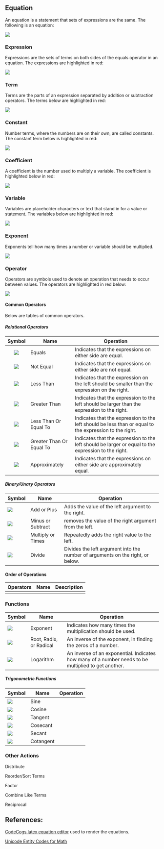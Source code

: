 ﻿

## Equation
An equation is a statement that sets of expressions are the same. The following is an equation:  

![][2x^2+y+1=z]

### Expression

Expressions are the sets of terms on both sides of the equals operator in an equation. The expressions are highlighted in red:

![][2x^2+y+1=z.expressions]

### Term

Terms are the parts of an expression separated by addition or subtraction operators. The terms below are highlighted in red:

![][2x^2+y+1=z.terms]

### Constant

Number terms, where the numbers are on their own, are called constants. The constant term below is highlighted in red: 

![][2x^2+y+1=z.constants]

### Coefficient

A coefficient is the number used to multiply a variable. The coefficient is highlighted below in red:

![][2x^2+y+1=z.coefficient]

### Variable

Variables are placeholder characters or text that stand in for a value or statement. The variables below are highlighted in red: 

![][2x^2+y+1=z.variables]

### Exponent

Exponents tell how many times a number or variable should be multiplied.

![][2x^2+y+1=z.exponent]

### Operator

Operators are symbols used to denote an operation that needs to occur between values. The operators are highlighted in red below: 

![][2x^2+y+1=z.operators]

#### Common Operators

Below are tables of common operators.

##### Relational Operators

| Symbol | Name | Operation |
|:---:|---|---|
| ![][operators.equal.inline] | Equals | Indicates that the expressions on either side are equal. |
| ![][operators.notequal.inline] | Not Equal | Indicates that the expressions on either side are not equal. |
| ![][operators.lessthan.inline] | Less Than | Indicates that the expression on the left should be smaller than the expression on the right. |
| ![][operators.greaterthan.inline] | Greater Than | Indicates that the expression to the left should be larger than the expression to the right. |
| ![][operators.lessthanequal.inline] | Less Than Or Equal To | Indicates that the expression to the left should be less than or equal to the expression to the right. |
| ![][operators.greaterthanequal.inline] | Greater Than Or Equal To | Indicates that the expression to the left should be larger or equal to the expression to the right. |
| ![][operators.approximate.inline] | Approximately | Indicates that the expressions on either side are approximately equal. |

##### Binary/Unary Operators

| Symbol | Name | Operation |
|---|---|---|
| ![][operators.add.inline] | Add or Plus | Adds the value of the left argument to the right. |
| ![][operators.subtract.inline] | Minus or Subtract | removes the value of the right argument from the left. |
| ![][operators.multiply.inline] | Multiply or Times | Repeatedly adds the right value to the left. |
| ![][operators.divide.inline] | Divide | Divides the left argument into the number of arguments on the right, or below. |

#### Order of Operations

| Operators | Name | Description |
|---|---|---|
|  |  |  |

### Functions

| Symbol | Name | Operation |
|---|---|---|
| ![][operators.exponent.inline] | Exponent | Indicates how many times the multiplication should be used. |
| ![][operators.root.inline] | Root, Radix, or Radical | An inverse of the exponent, in finding the zeros of a number. |
| ![][operators.log.inline] | Logarithm | An inverse of an exponential. Indicates how many of a number needs to be multiplied to get another. |

##### Trigonometric Functions

| Symbol | Name | Operation |
|---|---|---|
| ![][operators.sin.inline] | Sine |  |
| ![][operators.cos.inline] | Cosine |  |
| ![][operators.tan.inline] | Tangent |  |
| ![][operators.csc.inline] | Cosecant |  |
| ![][operators.sec.inline] | Secant |  |
| ![][operators.cot.inline] | Cotangent |  |


### Other Actions

Distribute

Reorder/Sort Terms

Factor

Combine Like Terms

Reciprocal

## References:
[CodeCogs latex equation editor][codecogs latex equation editor] used to render the equations.  

[Unicode Entity Codes for Math](http://symbolcodes.tlt.psu.edu/bylanguage/mathchart.html)



[codecogs latex equation editor]: http://www.codecogs.com/latex/eqneditor.php
[sciweavers free online latex equation editor]: http://www.sciweavers.org/free-online-latex-equation-editor

[justin kao mathurl.com]: http://mathurl.com/
[troy henderson latex previewer]: http://www.tlhiv.org/ltxpreview/

[2x^2+y+1=z]: http://latex.codecogs.com/svg.latex?2x\^2&plus;y&plus;1=z
[2x^2+y+1=z.inline]: http://latex.codecogs.com/svg.latex?\\inline&space;2x\^2&plus;y&plus;1=z

[2x^2+y+1=z.expressions]: http://latex.codecogs.com/svg.latex?{\\color{Red}&space;2x\^2&plus;y&plus;1}={\\color{Red}&space;z}
[2x^2+y+1=z.expressions.inline]: http://latex.codecogs.com/svg.latex?\\inline&space;{\\color{Red}&space;2x\^2&plus;y&plus;1}={\\color{Red}&space;z}

[2x^2+y+1=z.terms]: http://latex.codecogs.com/svg.latex?{\\color{Red}&space;2x\^2}&plus;{\\color{Red}&space;y}&plus;{\\color{Red}&space;1}={\\color{Red}&space;z}
[2x^2+y+1=z.terms.inline]: http://latex.codecogs.com/svg.latex?\\inline&space;{\\color{Red}&space;2x\^2}&plus;{\\color{Red}&space;y}&plus;{\\color{Red}&space;1}={\\color{Red}&space;z}

[2x^2+y+1=z.constants]: http://latex.codecogs.com/svg.latex?2x\^2&plus;y&plus;{\\color{Red}&space;1}=z
[2x^2+y+1=z.constants.inline]: http://latex.codecogs.com/svg.latex?\\inline&space;2x\^2&plus;y&plus;{\\color{Red}&space;1}=z

[2x^2+y+1=z.variables]: http://latex.codecogs.com/svg.latex?2{\\color{Red}&space;x}\^2&plus;{\\color{Red}&space;y}&plus;1={\\color{Red}&space;z}
[2x^2+y+1=z.variables.inline]: http://latex.codecogs.com/svg.latex?\\inline&space;2{\\color{Red}&space;x}\^2&plus;{\\color{Red}&space;y}&plus;1={\\color{Red}&space;z}

[2x^2+y+1=z.operators]: http://latex.codecogs.com/svg.latex?2{\\color{Red}&space;\\times&space;}x\^2{\\color{Red}&space;&plus;}y{\\color{Red}&space;&plus;}1{\\color{Red}&space;=}z
[2x^2+y+1=z.operators.inline]: http://latex.codecogs.com/svg.latex?\\inline&space;2{\\color{Red}&space;\\times&space;}x\^2{\\color{Red}&space;&plus;}y{\\color{Red}&space;&plus;}1{\\color{Red}&space;=}z

[2x^2+y+1=z.coefficient]: http://latex.codecogs.com/svg.latex?{\\color{Red}&space;2}x\^2&plus;y&plus;1=z
[2x^2+y+1=z.coefficient.inline]: http://latex.codecogs.com/svg.latex?\\inline&space;{\\color{Red}&space;2}x\^2&plus;y&plus;1=z

[2x^2+y+1=z.exponent]: http://latex.codecogs.com/svg.latex?2x\^{\\color{Red}&space;2}&plus;y&plus;1=z
[2x^2+y+1=z.exponent.inline]: http://latex.codecogs.com/svg.latex?\\inline&space;2x\^{\\color{Red}&space;2}&plus;y&plus;1=z

[operators.equal.inline]: http://latex.codecogs.com/svg.latex?\\inline&space;{\\color{Black}&space;\=&space;}
[operators.notequal.inline]: http://latex.codecogs.com/svg.latex?\\inline&space;\\neq
[operators.lessthan.inline]: http://latex.codecogs.com/svg.latex?\\inline&space;\<\
[operators.greaterthan.inline]: http://latex.codecogs.com/svg.latex?\\inline&space;\>\
[operators.lessthanequal.inline]: http://latex.codecogs.com/svg.latex?\\inline&space;\\leq
[operators.greaterthanequal.inline]: http://latex.codecogs.com/svg.latex?\\inline&space;\\geq
[operators.approximate.inline]: http://latex.codecogs.com/svg.latex?\\inline&space;\\approx

[operators.add.inline]: http://latex.codecogs.com/svg.latex?\\inline&space;&plus;
[operators.subtract.inline]: http://latex.codecogs.com/svg.latex?\\inline&space;-
[operators.multiply.inline]: http://latex.codecogs.com/svg.latex?\\inline&space;\\times
[operators.divide.inline]: http://latex.codecogs.com/svg.latex?\\inline&space;\\div

[operators.exponent.inline]: http://latex.codecogs.com/svg.latex?\\inline&space;x\^2
[operators.root.inline]: http://latex.codecogs.com/svg.latex?\\inline&space;\\sqrt[y]{x}

[operators.log.inline]: http://latex.codecogs.com/svg.latex?\\inline&space;\\log\_{10}&space;x

[operators.sin.inline]: http://latex.codecogs.com/svg.latex?\\inline&space;\\sin&space;x
[operators.cos.inline]: http://latex.codecogs.com/svg.latex?\\inline&space;\\cos&space;x
[operators.tan.inline]: http://latex.codecogs.com/svg.latex?\\inline&space;\\tan&space;x
[operators.csc.inline]: http://latex.codecogs.com/svg.latex?\\inline&space;\\csc&space;x
[operators.sec.inline]: http://latex.codecogs.com/svg.latex?\\inline&space;\\sec&space;x
[operators.cot.inline]: http://latex.codecogs.com/svg.latex?\\inline&space;\\cot&space;x

[operators.invsin.inline]: http://latex.codecogs.com/svg.latex?\\inline&space;\\sin\^{-1}&space;x
[operators.invcos.inline]: http://latex.codecogs.com/svg.latex?\\inline&space;\\cos\^{-1}&space;x
[operators.invtan.inline]: http://latex.codecogs.com/svg.latex?\\inline&space;\\tan\^{-1}&space;x
[operators.invcsc.inline]: http://latex.codecogs.com/svg.latex?\\inline&space;\\textrm{arccsc}&space;x
[operators.invsec.inline]: http://latex.codecogs.com/svg.latex?\\inline&space;\\textrm{arcsec}&space;x
[operators.invcot.inline]: http://latex.codecogs.com/svg.latex?\\inline&space;\\textrm{arccot}&space;x



